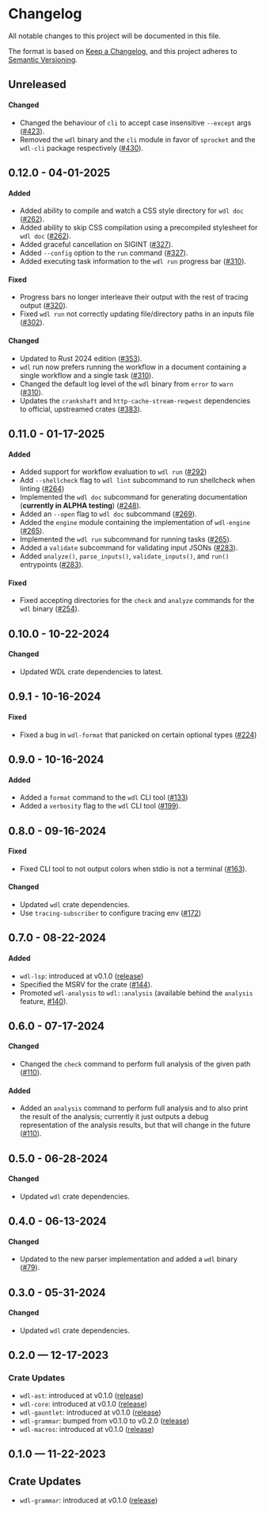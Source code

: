 # Changelog

All notable changes to this project will be documented in this file.

The format is based on [Keep a Changelog](https://keepachangelog.com/en/1.1.0/),
and this project adheres to [Semantic Versioning](https://semver.org/spec/v2.0.0.html).

## Unreleased

#### Changed

* Changed the behaviour of `cli` to accept case insensitive `--except` args ([#423](https://github.com/stjude-rust-labs/wdl/pull/423)).
* Removed the `wdl` binary and the `cli` module in favor of `sprocket` and the `wdl-cli` package respectively ([#430](https://github.com/stjude-rust-labs/wdl/pull/430)).

## 0.12.0 - 04-01-2025

#### Added

* Added ability to compile and watch a CSS style directory for `wdl doc` ([#262](https://github.com/stjude-rust-labs/wdl/pull/262)).
* Added ability to skip CSS compilation using a precompiled stylesheet for `wdl doc` ([#262](https://github.com/stjude-rust-labs/wdl/pull/262)).
* Added graceful cancellation on SIGINT ([#327](https://github.com/stjude-rust-labs/wdl/pull/327)).
* Added `--config` option to the `run` command ([#327](https://github.com/stjude-rust-labs/wdl/pull/327)).
* Added executing task information to the `wdl run` progress bar ([#310](https://github.com/stjude-rust-labs/wdl/pull/310)).

#### Fixed

* Progress bars no longer interleave their output with the rest of tracing
  output ([#320](https://github.com/stjude-rust-labs/wdl/pull/320)).
* Fixed `wdl run` not correctly updating file/directory paths in an inputs file ([#302](https://github.com/stjude-rust-labs/wdl/pull/302)).

#### Changed

* Updated to Rust 2024 edition ([#353](https://github.com/stjude-rust-labs/wdl/pull/353)).
* `wdl` run now prefers running the workflow in a document containing a single
  workflow and a single task ([#310](https://github.com/stjude-rust-labs/wdl/pull/310)).
* Changed the default log level of the `wdl` binary from `error` to `warn` ([#310](https://github.com/stjude-rust-labs/wdl/pull/310)).
* Updates the `crankshaft` and `http-cache-stream-reqwest` dependencies to official, upstreamed crates ([#383](https://github.com/stjude-rust-labs/wdl/pull/383)).

## 0.11.0 - 01-17-2025

#### Added

* Added support for workflow evaluation to `wdl run` ([#292](https://github.com/stjude-rust-labs/wdl/pull/292))
* Add `--shellcheck` flag to `wdl lint` subcommand to run shellcheck when linting ([#264](https://github.com/stjude-rust-labs/wdl/pull/264))
* Implemented the `wdl doc` subcommand for generating documentation (**currently in ALPHA testing**) ([#248](https://github.com/stjude-rust-labs/wdl/pull/248)).
* Added an `--open` flag to `wdl doc` subcommand ([#269](https://github.com/stjude-rust-labs/wdl/pull/269)).
* Added the `engine` module containing the implementation of `wdl-engine` ([#265](https://github.com/stjude-rust-labs/wdl/pull/265)).
* Implemented the `wdl run` subcommand for running tasks ([#265](https://github.com/stjude-rust-labs/wdl/pull/265)).
* Added a `validate` subcommand for validating input JSONs ([#283](https://github.com/stjude-rust-labs/wdl/pull/283)).
* Added `analyze()`, `parse_inputs()`, `validate_inputs()`, and `run()` entrypoints ([#283](https://github.com/stjude-rust-labs/wdl/pull/283)).

#### Fixed

* Fixed accepting directories for the `check` and `analyze` commands for the
  `wdl` binary ([#254](https://github.com/stjude-rust-labs/wdl/pull/254)).

## 0.10.0 - 10-22-2024

#### Changed

* Updated WDL crate dependencies to latest.

## 0.9.1 - 10-16-2024

#### Fixed

* Fixed a bug in `wdl-format` that panicked on certain optional types ([#224](https://github.com/stjude-rust-labs/wdl/pull/224))

## 0.9.0 - 10-16-2024

#### Added

* Added a `format` command to the `wdl` CLI tool ([#133](https://github.com/stjude-rust-labs/wdl/pull/133))
* Added a `verbosity` flag to the `wdl` CLI tool ([#199](https://github.com/stjude-rust-labs/wdl/pull/199)).

## 0.8.0 - 09-16-2024

#### Fixed

* Fixed CLI tool to not output colors when stdio is not a terminal ([#163](https://github.com/stjude-rust-labs/wdl/pull/163)).

#### Changed

* Updated `wdl` crate dependencies.
* Use `tracing-subscriber` to configure tracing env ([#172](https://github.com/stjude-rust-labs/wdl/pull/172))

## 0.7.0 - 08-22-2024

#### Added

* `wdl-lsp`: introduced at v0.1.0 ([release](https://github.com/stjude-rust-labs/wdl/releases/tag/wdl-lsp-v0.1.0))
* Specified the MSRV for the crate ([#144](https://github.com/stjude-rust-labs/wdl/pull/144)).
* Promoted `wdl-analysis` to `wdl::analysis` (available behind the `analysis` feature,
  [#140](https://github.com/stjude-rust-labs/wdl/pull/140)).


## 0.6.0 - 07-17-2024

#### Changed

* Changed the `check` command to perform full analysis of the given path ([#110](https://github.com/stjude-rust-labs/wdl/pull/110)).

#### Added

* Added an `analysis` command to perform full analysis and to also print the
  result of the analysis; currently it just outputs a debug representation of
  the analysis results, but that will change in the future ([#110](https://github.com/stjude-rust-labs/wdl/pull/110)).

## 0.5.0 - 06-28-2024

#### Changed

* Updated `wdl` crate dependencies.

## 0.4.0 - 06-13-2024

#### Changed

* Updated to the new parser implementation and added a `wdl` binary ([#79](https://github.com/stjude-rust-labs/wdl/pull/79)).

## 0.3.0 - 05-31-2024

#### Changed

* Updated `wdl` crate dependencies.

## 0.2.0 — 12-17-2023

### Crate Updates

* `wdl-ast`: introduced at v0.1.0 ([release](https://github.com/stjude-rust-labs/wdl/releases/tag/wdl-ast-v0.1.0))
* `wdl-core`: introduced at v0.1.0 ([release](https://github.com/stjude-rust-labs/wdl/releases/tag/wdl-core-v0.1.0))
* `wdl-gauntlet`: introduced at v0.1.0 ([release](https://github.com/stjude-rust-labs/wdl/releases/tag/wdl-gauntlet-v0.1.0))
* `wdl-grammar`: bumped from v0.1.0 to v0.2.0 ([release](https://github.com/stjude-rust-labs/wdl/releases/tag/wdl-grammar-v0.2.0))
* `wdl-macros`: introduced at v0.1.0 ([release](https://github.com/stjude-rust-labs/wdl/releases/tag/wdl-macros-v0.1.0))

## 0.1.0 — 11-22-2023

## Crate Updates

* `wdl-grammar`: introduced at v0.1.0 ([release](https://github.com/stjude-rust-labs/wdl/releases/tag/wdl-grammar-v0.1.0))
